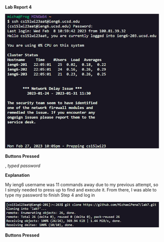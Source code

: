 **Lab Report 4**

![Image](PICS_For_LAB4/step1.png)
 
 **Buttons Pressed**
 
 <up> <up> <up> <up> <up> <up> <up> <up> <up> <up> <up> <enter>, *typed password* <enter>
 
 **Explanation**
 
 My ieng6 username was 11 commands away due to my previous attempt, so I simply needed to press up to find and execute it. From there, I was able to type my password to finish Step 4 and log in
 
![Image](PICS_For_LAB4/step2.png)
 
 **Buttons Pressed**
 
 
 
